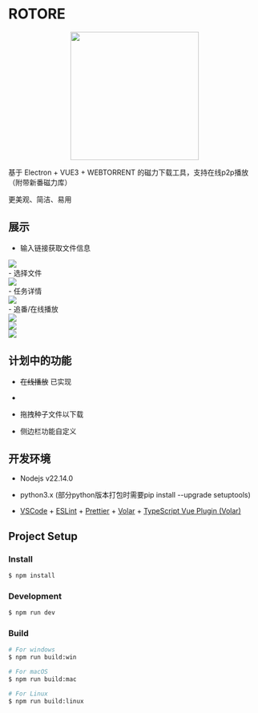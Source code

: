 <!--
 * @Author: chengp 3223961933@qq.com
 * @Date: 2025-03-14 08:36:44
 * @LastEditors: Linne Rella 3223961933@qq.com
 * @LastEditTime: 2025-03-26 21:01:18
 * @FilePath: \ElectronTorrent\README.md
 * @Description: 这是默认设置,请设置`customMade`, 打开koroFileHeader查看配置 进行设置: https://github.com/OBKoro1/koro1FileHeader/wiki/%E9%85%8D%E7%BD%AE
-->

# ROTORE

<div align=center>
	<img src="https://github.com/LinneRELLa/ElectronTorrent/blob/main/resources/Xlogo2.png" style="width:256px;height:256px;"/>
</div>

基于 Electron + VUE3 + WEBTORRENT 的磁力下载工具，支持在线p2p播放（附带新番磁力库）

更美观、简洁、易用  
## 展示
- 输入链接获取文件信息
<div>
	<img src="https://github.com/LinneRELLa/ElectronTorrent/blob/main/resources/d1.png" />
</div>
- 选择文件
<div>
	<img src="https://github.com/LinneRELLa/ElectronTorrent/blob/main/resources/d2.png" />
</div>
- 任务详情
 <div>
	<img src="https://github.com/LinneRELLa/ElectronTorrent/blob/main/resources/d3.png" />
</div>
- 追番/在线播放
<div>
	<img src="https://github.com/LinneRELLa/ElectronTorrent/blob/main/resources/a1.png" />
</div>
 <div>
	<img src="https://github.com/LinneRELLa/ElectronTorrent/blob/main/resources/a2.png" />
</div>
 <div>
	<img src="https://github.com/LinneRELLa/ElectronTorrent/blob/main/resources/l1.png" />
</div>

## 计划中的功能

- <span style="text-decoration-line: line-through;">在线播放</span> 已实现
- 
- 拖拽种子文件以下载

- 侧边栏功能自定义

## 开发环境

- Nodejs v22.14.0

- python3.x (部分python版本打包时需要pip install --upgrade setuptools)

- [VSCode](https://code.visualstudio.com/) + [ESLint](https://marketplace.visualstudio.com/items?itemName=dbaeumer.vscode-eslint) + [Prettier](https://marketplace.visualstudio.com/items?itemName=esbenp.prettier-vscode) + [Volar](https://marketplace.visualstudio.com/items?itemName=Vue.volar) + [TypeScript Vue Plugin (Volar)](https://marketplace.visualstudio.com/items?itemName=Vue.vscode-typescript-vue-plugin)

## Project Setup

### Install

```bash
$ npm install
```

### Development

```bash
$ npm run dev
```

### Build

```bash
# For windows
$ npm run build:win

# For macOS
$ npm run build:mac

# For Linux
$ npm run build:linux
```
